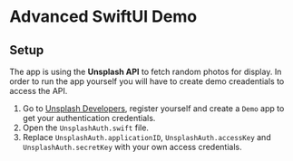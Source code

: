 # Advanced SwiftUI Demo

## Setup
The app is using the **Unsplash API** to fetch random photos for display.
In order to run the app yourself you will have to create demo creadentials to access the API.

1. Go to [Unsplash Developers](https://unsplash.com/developers), register yourself and create a `Demo` app to get your authentication credentials.
2. Open the `UnsplashAuth.swift` file.
3. Replace `UnsplashAuth.applicationID`, `UnsplashAuth.accessKey` and  `UnsplashAuth.secretKey` with your own access credentials.  
